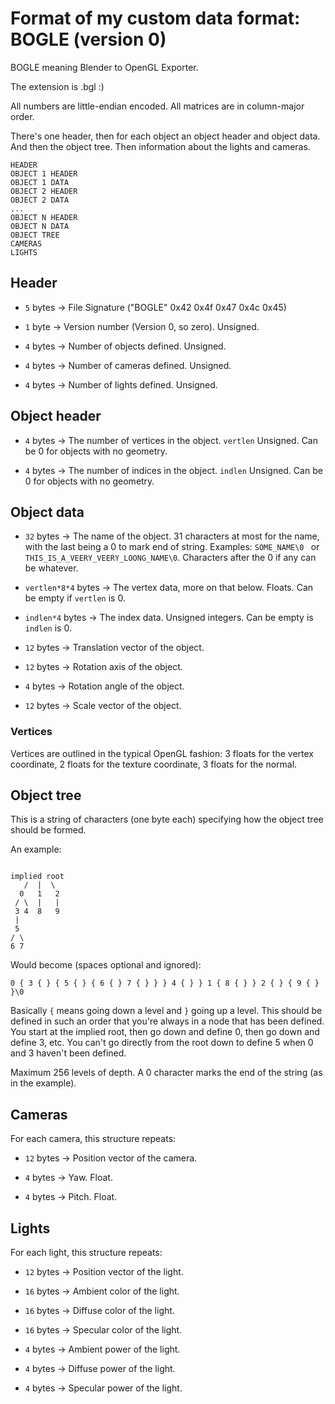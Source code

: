 # Format of my custom data format: BOGLE (version 0)

BOGLE meaning Blender to OpenGL Exporter.

The extension is .bgl :)

All numbers are little-endian encoded. All matrices are in column-major order.

There's one header, then for each object an object header and object data. And
then the object tree. Then information about the lights and cameras.

```
HEADER
OBJECT 1 HEADER
OBJECT 1 DATA
OBJECT 2 HEADER
OBJECT 2 DATA
...
OBJECT N HEADER
OBJECT N DATA
OBJECT TREE
CAMERAS
LIGHTS
```

## Header

* `5` bytes -> File Signature ("BOGLE" 0x42 0x4f 0x47 0x4c 0x45)

* `1` byte -> Version number (Version 0, so zero). Unsigned.

* `4` bytes -> Number of objects defined. Unsigned.

* `4` bytes -> Number of cameras defined. Unsigned.

* `4` bytes -> Number of lights defined. Unsigned.

## Object header

* `4` bytes -> The number of vertices in the object. `vertlen` Unsigned. Can be
  0 for objects with no geometry.

* `4` bytes -> The number of indices in the object. `indlen` Unsigned. Can be 0
  for objects with no geometry.

## Object data

* `32` bytes -> The name of the object. 31 characters at most for the name,
  with the last being a 0 to mark end of string. Examples: `SOME_NAME\0 ` or
  `THIS_IS_A_VEERY_VEERY_LOONG_NAME\0`. Characters after the 0 if any can be
  whatever.

* `vertlen*8*4` bytes -> The vertex data, more on that below. Floats. Can be
  empty if `vertlen` is 0.

* `indlen*4` bytes -> The index data. Unsigned integers. Can be empty is
  `indlen` is 0.

* `12` bytes -> Translation vector of the object.

* `12` bytes -> Rotation axis of the object.

* `4` bytes -> Rotation angle of the object.

* `12` bytes -> Scale vector of the object.

### Vertices

Vertices are outlined in the typical OpenGL fashion: 3 floats for the vertex
coordinate, 2 floats for the texture coordinate, 3 floats for the normal.

## Object tree

This is a string of characters (one byte each) specifying how the object tree
should be formed.

An example:

```

implied root
   /  |  \
  0   1   2
 / \  |   |
 3 4  8   9
 |
 5
/ \ 
6 7
```

Would become (spaces optional and ignored):

`0 { 3 { } { 5 { } { 6 { } 7 { } } } 4 { } } 1 { 8 { } } 2 { } { 9 { } }\0`

Basically `{` means going down a level and `}` going up a level. This should be
defined in such an order that you're always in a node that has been
defined. You start at the implied root, then go down and define 0, then go down
and define 3, etc. You can't go directly from the root down to define 5 when 0
and 3 haven't been defined.

Maximum 256 levels of depth. A 0 character marks the end of the string (as in
the example).

## Cameras

For each camera, this structure repeats:

* `12` bytes -> Position vector of the camera.

* `4` bytes -> Yaw. Float.

* `4` bytes -> Pitch. Float.

## Lights

For each light, this structure repeats:

* `12` bytes -> Position vector of the light.

* `16` bytes -> Ambient color of the light.

* `16` bytes -> Diffuse color of the light.

* `16` bytes -> Specular color of the light.

* `4` bytes -> Ambient power of the light.

* `4` bytes -> Diffuse power of the light.

* `4` bytes -> Specular power of the light.
